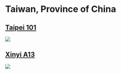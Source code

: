 
# Taiwan, Province of China

## [Taipei 101](https://www.apple.com/tw/retail/taipei101/)

<img src="https://www.apple.com/tw/retail/taipei101/images/hero_large_2x.jpg"/>

## [Xinyi A13](https://www.apple.com/tw/retail/xinyia13/)

<img src="https://www.apple.com/tw/retail/xinyia13/images/hero_large_2x.jpg"/>
